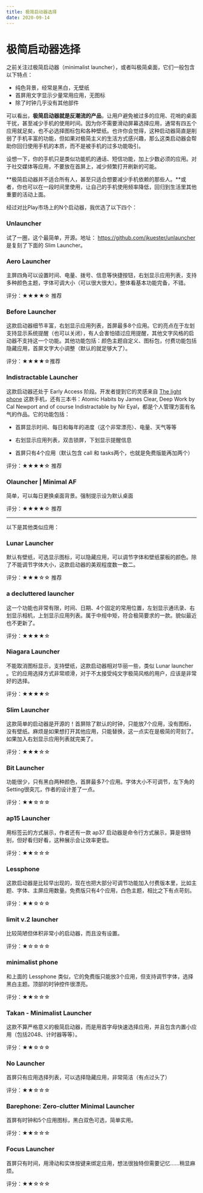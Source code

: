 ```yaml
---
title: 极简启动器选择
date: 2020-09-14
---
```


# 极简启动器选择

之前关注过极简启动器（minimalist launcher），或者叫极简桌面，它们一般包含以下特点：

- 纯色背景，经常是黑白，无壁纸
- 首屏用文字显示少量常用应用，无图标
- 除了时钟几乎没有其他部件

可以看出，**极简启动器就是反潮流的产品**，让用户避免被过多的应用、花哨的桌面干扰，甚至减少手机的使用时间。因为你不需要滑动屏幕选择应用，通常有四五个应用就足矣，也不必选择图标包和各种壁纸。也许你会觉得，这种启动器简直是削弱了手机丰富的功能，但如果对极简主义的生活方式感兴趣，那么这类启动器会帮助你回归使用手机的本质，而不是被手机的过多功能吸引。

设想一下，你的手机只是类似功能机的通话、短信功能，加上少数必须的应用。对于社交媒体等应用，不要放在首屏上，减少频繁打开刷新的可能。

**极简启动器并不适合所有人，甚至只适合想要减少手机依赖的那些人。**或者，你也可以在一段时间里使用，让自己的手机使用频率降低，回归到生活里其他重要的活动上面。

经过对比Play市场上的N个启动器，我优选了以下四个：

### Unlauncher

试了一圈，这个最简单，开源。地址： https://github.com/jkuester/unlauncher 是复刻了下面的 Slim Launcher。

### Aero Launcher

主屏四角可以设置时间、电量、拨号、信息等快捷按钮，右划显示应用列表，支持多种颜色主题，字体可调大小（可以很大很大）。整体看基本功能完备，不错。

评分：★★★★☆ 推荐

### Before Launcher

这款启动器细节丰富，右划显示应用列表，首屏最多8个应用。它的亮点在于左划支持显示系统提醒（也可以关闭），有人会害怕错过应用提醒，其他文字风格的启动器不支持这一个功能。其他功能包括：颜色主题自定义、图标包，付费功能包括隐藏应用，首屏文字大小调整（默认的就足够大了）。

评分：★★★★☆推荐

### Indistractable Launcher

这款启动器还处于 Early Access 阶段。开发者提到它的灵感来自 [The light phone](https://www.thelightphone.com) 这款手机，还有三本书：Atomic Habits by James Clear, Deep Work by Cal Newport and of course Indistractable by Nir Eyal，都是个人管理方面有名气的作品。它的功能包括：

- 首屏显示时间、每日和每年的进度（这个非常漂亮）、电量、天气等等
- 右划显示应用列表，双击锁屏，下划显示提醒信息

- 首屏只有4个应用（默认包含 call 和 tasks两个，也就是免费版能再加两个）

评分：★★★★☆ 推荐

### Olauncher | Minimal AF

简单，可以每日更换桌面背景。强制提示设为默认桌面

评分：★★★★☆ 推荐

---

以下是其他类似应用：

### Lunar Launcher

默认有壁纸，可选显示图标，可以隐藏应用，可以调节字体和壁纸蒙板的颜色。除了不能调节字体大小，这款启动器的美观程度数一数二。

评分：★★★☆☆ 推荐

### a decluttered launcher

这一个功能也非常有限，时间、日期、4个固定的常用位置，左划显示通讯录、右划显示相机，上划显示应用列表。属于中规中矩，符合极简要求的一款。貌似最近也不更新了。

评分：★★★★☆

### Niagara Launcher

不能取消图标显示，支持壁纸，这款启动器相对华丽一些，类似 Lunar launcher 。它的应用选择方式非常顺滑，对于不太接受纯文字极简风格的用户，应该是非常好的选择。

评分：★★★★☆

### Slim Launcher

这款简单的启动器是开源的！首屏除了默认的时钟，只能放7个应用，没有图标，没有壁纸。麻烦是如果想打开其他应用，只能替换，这一点实在是极简的苛刻了。如果加入右划显示应用列表就完美了。

评分：★★★☆☆

### Bit Launcher

功能很少，只有黑白两种颜色，首屏最多7个应用。字体大小不可调节，左下角的Setting很突兀，作者的设计差了一点。

评分：★★☆☆☆

### ap15 Launcher

用标签云的方式展示，作者还有一款 ap37 启动器是命令行方式展示，算是很特别，但好看归好看，这种展示会让效率更低。

评分：★★☆☆☆

### Lessphone

这款启动器是比较早出现的，现在也把大部分可调节功能加入付费版本里，比如主题、字体、主屏应用数量。免费版只有4个应用，白色主题，相比之下有点苛刻。

评分：★★☆☆☆

### limit v.2 launcher

比较简陋但体积非常小的启动器，而且没有设置。

评分：★☆☆☆☆

### minimalist phone

和上面的 Lessphone 类似，它的免费版只能放3个应用，但支持调节字体，选择黑白主题。顶部的时钟控件很漂亮。

评分：★★☆☆☆

### Takan - Minimalist Launcher

这款不算严格意义的极简启动器，而是用首字母快速选择应用，并且包含内置小应用（包括2048、计时器等等）。

评分：★★☆☆☆

### No Launcher

首屏只有应用选择列表，可以选择隐藏应用，非常简洁（有点过头了）

评分：★★☆☆☆

### Barephone: Zero-clutter Minimal Launcher

首屏有时钟和5个应用图标，黑白双色可选，简单实用。

评分：★★☆☆☆

### Focus Launcher

首屏只有时间，用滑动和实体按键来绑定应用，想法很独特但需要记忆……稍显麻烦。

评分：★★☆☆☆
